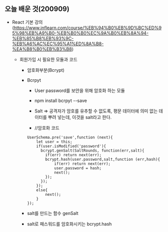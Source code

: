 ## 오늘 배운 것(200909)

- React 기본 강의(https://www.inflearn.com/course/%EB%94%B0%EB%9D%BC%ED%95%98%EB%A9%B0-%EB%B0%B0%EC%9A%B0%EB%8A%94-%EB%85%B8%EB%93%9C-%EB%A6%AC%EC%95%A1%ED%8A%B8-%EA%B8%B0%EB%B3%B8)

  - 회원가입 시 필요한 모듈과 코드

    - 암호화부분(Bcrypt)
    - Bcrpyt

      - User password를 보안을 위해 암호화 하는 모듈
      - npm install bcrpyt --save
      - Salt => 공격자가 암호를 유추할 수 없도록, 평문 데이터에 의미 없는 데이터를 뿌려 넣는데, 이것을 salt라고 한다.

      - //암호화 코드

      ```
      UserSchema.pre('save',function (next){
          let user = this;
          if(user.isModified('password'){
            bcrypt.genSalt(SaltRounds, function(err,salt){
              if(err) return next(err);
              bcrypt.hash(user.password,salt,function (err,hash){
                  if(err) return next(err);
                  user.password = hash;
                  next();
              });
            });
          });
          else{
              next();
          }
      });

      ```

    - salt를 만드는 함수 genSalt
    - salt로 패스워드를 암호화시키는 bcrypt.hash
